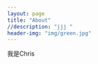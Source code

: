 ```yaml
---
layout: page
title: "About"
//description: "jjj "
header-img: "img/green.jpg"
---
```


我是Chris






